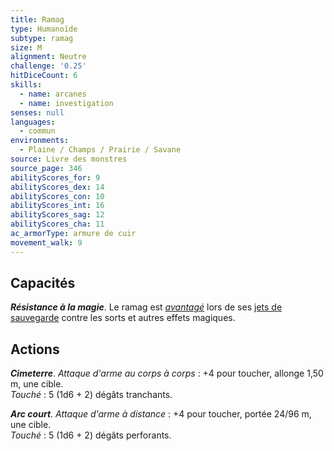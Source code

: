 ```yaml
---
title: Ramag
type: Humanoïde
subtype: ramag
size: M
alignment: Neutre
challenge: '0.25'
hitDiceCount: 6
skills:
  - name: arcanes
  - name: investigation
senses: null
languages:
  - commun
environments:
  - Plaine / Champs / Prairie / Savane
source: Livre des monstres
source_page: 346
abilityScores_for: 9
abilityScores_dex: 14
abilityScores_con: 10
abilityScores_int: 16
abilityScores_sag: 12
abilityScores_cha: 11
ac_armorType: armure de cuir
movement_walk: 9
---
```

## Capacités
_**Résistance à la magie**_. Le ramag est [_avantagé_](/utiliser-les-caracteristiques/#avantage-et-desavantage) lors de ses [jets de sauvegarde](/utiliser-les-caracteristiques/#jets-de-sauvegarde) contre les sorts et autres effets magiques.

## Actions
_**Cimeterre**_. _Attaque d'arme au corps à corps_ : +4 pour toucher, allonge 1,50 m, une cible.  
_Touché_ : 5 (1d6 + 2) dégâts tranchants.

_**Arc court**_. _Attaque d'arme à distance_ : +4 pour toucher, portée 24/96 m, une cible.  
_Touché_ : 5 (1d6 + 2) dégâts perforants.
